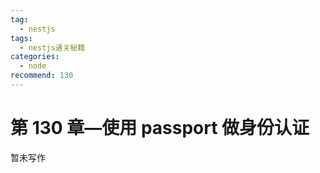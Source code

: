 ```yaml
---
tag:
  - nestjs
tags:
  - nestjs通关秘籍
categories:
  - node
recommend: 130
---
```


# 第 130 章—使用 passport 做身份认证

暂未写作
